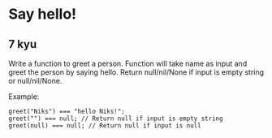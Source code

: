 # Say hello!
## 7 kyu

Write a function to greet a person. Function will take name as input and greet the person by saying hello. Return null/nil/None if input is empty string or null/nil/None.

Example:
```
greet("Niks") === "hello Niks!";
greet("") === null; // Return null if input is empty string
greet(null) === null; // Return null if input is null
```
